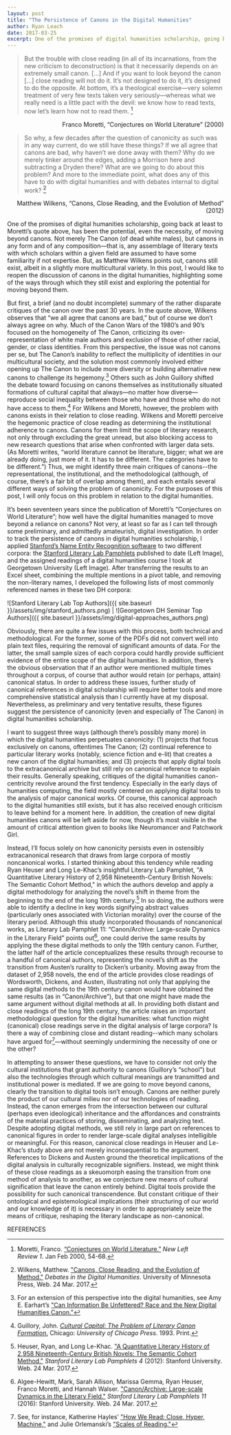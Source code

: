 ```yaml
---
layout: post
title: "The Persistence of Canons in the Digital Humanities"
author: Ryan Leach
date: 2017-03-25
excerpt: One of the promises of digital humanities scholarship, going back at least to Moretti’s quote above, has been the potential, even the necessity, of moving beyond canons. Not merely The Canon (of dead white males), but canons in any form and of any composition—that is, any assemblage of literary texts with which scholars within a given field are assumed to have some familiarity if not expertise. But, as Matthew Wilkens points out, canons still exist, albeit in a slightly more multicultural variety. In this post, I would like to reopen the discussion of canons in the digital humanities, highlighting some of the ways through which they still exist and exploring the potential for moving beyond them. 
---
```


>But the trouble with close reading (in all of its incarnations, from the new criticism to deconstruction) is that it necessarily depends on an extremely small canon. [...] And if you want to look beyond the canon [...] close reading will not do it. It’s not designed to do it, it’s designed to do the opposite. At bottom, it’s a theological exercise—very solemn treatment of very few texts taken very seriously—whereas what we really need is a little pact with the devil: we know how to read texts, now let’s learn how not to read them. [^fn1]

<p style= 'text-align: right'>Franco Moretti, “Conjectures on World Literature” (2000)</p>

>So why, a few decades after the question of canonicity as such was in any way current, do we still have these things? If we all agree that canons are bad, why haven’t we done away with them? Why do we merely tinker around the edges, adding a Morrison here and subtracting a Dryden there? What are we going to do about this problem? And more to the immediate point, what does any of this have to do with digital humanities and with debates internal to digital work? [^fn2]

<p style= 'text-align: right'>Matthew Wilkens, “Canons, Close Reading, and the Evolution of Method” (2012)</p>

One of the promises of digital humanities scholarship, going back at least to Moretti’s quote above, has been the potential, even the necessity, of moving beyond canons. Not merely The Canon (of dead white males), but canons in any form and of any composition—that is, any assemblage of literary texts with which scholars within a given field are assumed to have some familiarity if not expertise. But, as Matthew Wilkens points out, canons still exist, albeit in a slightly more multicultural variety. In this post, I would like to reopen the discussion of canons in the digital humanities, highlighting some of the ways through which they still exist and exploring the potential for moving beyond them.

But first, a brief (and no doubt incomplete) summary of the rather disparate critiques of the canon over the past 30 years. In the quote above, Wilkens observes that “we all agree that canons are bad,” but of course we don’t always agree on why. Much of the Canon Wars of the 1980’s and 90’s focused on the homogeneity of The Canon, criticizing its over-representation of white male authors and exclusion of those of other racial, gender, or class identities. From this perspective, the issue was not canons per se, but The Canon’s inability to reflect the multiplicity of identities in our multicultural society, and the solution most commonly involved either opening up The Canon to include more diversity or building alternative new canons to challenge its hegemony.[^fn3] Others such as John Guillory shifted the debate toward focusing on canons themselves as institutionally situated formations of cultural capital that always—no matter how diverse—reproduce social inequality between those who have and those who do not have access to them.[^fn4] For Wilkens and Moretti, however, the problem with canons exists in their relation to close reading. Wilkens and Moretti perceive the hegemonic practice of close reading as determining the institutional adherence to canons. Canons for them limit the scope of literary research, not only through excluding the great unread, but also blocking access to new research questions that arise when confronted with larger data sets. (As Moretti writes, “world literature cannot be literature, bigger; what we are already doing, just more of it. It has to be different. The categories have to be different.”) Thus, we might identify three main critiques of canons--the representational, the institutional, and the methodological (although, of course, there’s a fair bit of overlap among them), and each entails several different ways of solving the problem of canonicity. For the purposes of this post, I will only focus on this problem in relation to the digital humanities.

It’s been seventeen years since the publication of Moretti’s “Conjectures on World Literature”; how well have the digital humanities managed to move beyond a reliance on canons? Not very, at least so far as I can tell through some preliminary, and admittedly amateurish, digital investigation. In order to track the persistence of canons in digital humanities scholarship, I applied [Stanford’s Name Entity Recognition software](https://nlp.stanford.edu/software/CRF-NER.shtml) to two different corpora: the [Stanford Literary Lab Pamphlets](https://litlab.stanford.edu/pamphlets/) published to date (Left Image), and the assigned readings of a digital humanities course I took at Georgetown University (Left Image). After transferring the results to an Excel sheet, combining the multiple mentions in a pivot table, and removing the non-literary names, I developed the following lists of most commonly referenced names in these two DH corpora:

![Stanford Literary Lab Top Authors]({{ site.baseurl }}/assets/img/stanford_authors.png) | ![Georgetown DH Seminar Top Authors]({{ site.baseurl }}/assets/img/digital-approaches_authors.png)


Obviously, there are quite a few issues with this process, both technical and methodological. For the former, some of the PDFs did not convert well into plain text files, requiring the removal of significant amounts of data. For the latter, the small sample sizes of each corpora could hardly provide sufficient evidence of the entire scope of the digital humanities. In addition, there’s the obvious observation that if an author were mentioned multiple times throughout a corpus, of course that author would retain (or perhaps, attain) canonical status. In order to address these issues, further study of canonical references in digital scholarship will require better tools and more comprehensive statistical analysis than I currently have at my disposal. Nevertheless, as preliminary and very tentative results, these figures suggest the persistence of canonicity (even and especially of The Canon) in digital humanities scholarship.

I want to suggest three ways (although there’s possibly many more) in which the digital humanities perpetuates canonicity: (1) projects that focus exclusively on canons, oftentimes The Canon; (2) continual reference to particular literary works (notably, science fiction and e-lit) that creates a new canon of the digital humanities; and (3) projects that apply digital tools to the extracanonical archive but still rely on canonical reference to explain their results. Generally speaking, critiques of the digital humanities canon-centricity revolve around the first tendency. Especially in the early days of humanities computing, the field mostly centered on applying digital tools to the analysis of major canonical works. Of course, this canonical approach to the digital humanities still exists, but it has also received enough criticism to leave behind for a moment here. In addition, the creation of new digital humanities canons will be left aside for now, though it’s most visible in the amount of critical attention given to books like Neuromancer and Patchwork Girl.

Instead, I’ll focus solely on how canonicity persists even in ostensibly extracanonical research that draws from large corpora of mostly noncanonical works. I started thinking about this tendency while reading Ryan Heuser and Long Le-Khac’s insightful Literary Lab Pamphlet, "A Quantitative Literary History of 2,958 Nineteenth-Century British Novels: The Semantic Cohort Method," in which the authors develop and apply a digital methodology for analyzing the novel’s shift in theme from the beginning to the end of the long 19th century.[^fn5] In so doing, the authors were able to identify a decline in key words signifying abstract values (particularly ones associated with Victorian morality) over the course of the literary period. Although this study incorporated thousands of noncanonical works, as Literary Lab Pamphlet 11: “Canon/Archive: Large-scale Dynamics in the Literary Field” points out[^fn6], one could derive the same results by applying the these digital methods to only the 19th century canon. Further, the latter half of the article conceptualizes these results through recourse to a handful of canonical authors, representing the novel’s shift as the transition from Austen’s rurality to Dicken’s urbanity. Moving away from the dataset of 2,958 novels, the end of the article provides close readings of Wordsworth, Dickens, and Austen, illustrating not only that applying the same digital methods to the 19th century canon would have obtained the same results (as in “Canon/Archive”), but that one might have made the same argument without digital methods at all. In providing both distant and close readings of the long 19th century, the article raises an important methodological question for the digital humanities: what function might (canonical) close readings serve in the digital analysis of large corpora? Is there a way of combining close and distant reading--which many scholars have argued for[^fn7]—without seemingly undermining the necessity of one or the other?

In attempting to answer these questions, we have to consider not only the cultural institutions that grant authority to canons (Guillory’s “school”) but also the technologies through which cultural meanings are transmitted and institutional power is mediated. If we are going to move beyond canons, clearly the transition to digital tools isn’t enough. Canons are neither purely the product of our cultural milieu nor of our technologies of reading. Instead, the canon emerges from the intersection between our cultural (perhaps even ideological) inheritance and the affordances and constraints of the material practices of storing, disseminating, and analyzing text. Despite adopting digital methods, we still rely in large part on references to canonical figures in order to render large-scale digital analyses intelligible or meaningful. For this reason, canonical close readings in Heuser and Le-Khac’s study above are not merely inconsequential to the argument. References to Dickens and Austen ground the theoretical implications of the digital analysis in culturally recognizable signifiers. Instead, we might think of these close readings as a skeuomorph easing the transition from one method of analysis to another, as we conjecture new means of cultural signification that leave the canon entirely behind. Digital tools provide the possibility for such canonical transcendence. But constant critique of their ontological and epistemological implications (their structuring of our world and our knowledge of it) is necessary in order to appropriately seize the means of critique, reshaping the literary landscape as non-canonical.

REFERENCES

[^fn6]: Algee-Hewitt, Mark, Sarah Allison, Marissa Gemma, Ryan Heuser, Franco Moretti, and Hannah Walser. ["Canon/Archive: Large-scale Dynamics in the Literary Field."](https://litlab.stanford.edu/LiteraryLabPamphlet11.pdf) _Stanford Literary Lab Pamphlets 11_ (2016): Stanford University. Web. 24 Mar. 2017.

[^fn4]: Guillory, John. [_Cultural Capital: The Problem of Literary Canon Formation_.](https://books.google.com/books/about/Cultural_Capital.html?id=9LSkpzDiWigC) Chicago: _University of Chicago Press_. 1993. Print.

[^fn5]: Heuser, Ryan, and Long Le-Khac. ["A Quantitative Literary History of 2,958 Nineteenth-Century British Novels: The Semantic Cohort Method."](https://litlab.stanford.edu/LiteraryLabPamphlet4.pdf) _Stanford Literary Lab Pamphlets 4_ (2012): Stanford University. Web. 24 Mar. 2017.

[^fn1]: Moretti, Franco. [“Conjectures on World Literature.”](https://newleftreview.org/II/1/franco-moretti-conjectures-on-world-literature) _New Left Review 1_. Jan Feb 2000, 54-68.

[^fn2]: Wilkens, Matthew. ["Canons, Close Reading, and the Evolution of Method."](http://dhdebates.gc.cuny.edu/debates/text/17) _Debates in the Digital Humanities_. University of Minnesota Press, Web. 24 Mar. 2017.

[^fn3]: For an extension of this perspective into the digital humanities, see Amy E. Earhart’s ["Can Information Be Unfettered? Race and the New Digital Humanities Canon."](http://dhdebates.gc.cuny.edu/debates/text/16)

[^fn7]: See, for instance, Katherine Hayles’ ["How We Read: Close, Hyper, Machine,"](https://ade.mla.org/content/download/7915/225678/ade.150.62.pdf) and Julie Orlemanski’s ["Scales of Reading."](http://www.tandfonline.com/doi/pdf/10.1179/1041257314Z.00000000051)